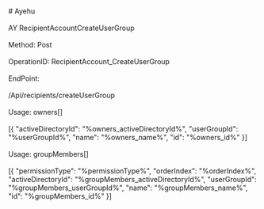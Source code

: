 <br>#     Ayehu</br>
<br>AY RecipientAccountCreateUserGroup</br>
<br>Method: Post</br>
<br>OperationID: RecipientAccount_CreateUserGroup</br>
<br>EndPoint:</br>
<br>/Api/recipients/createUserGroup</br>
<br>Usage: owners[]</br>
<br>[{
  "activeDirectoryId": "%owners_activeDirectoryId%",
  "userGroupId": "%userGroupId%",
  "name": "%owners_name%",
  "id": "%owners_id%"
}]</br>
<br>Usage: groupMembers[]</br>
<br>[{
  "permissionType": "%permissionType%",
  "orderIndex": "%orderIndex%",
  "activeDirectoryId": "%groupMembers_activeDirectoryId%",
  "userGroupId": "%groupMembers_userGroupId%",
  "name": "%groupMembers_name%",
  "id": "%groupMembers_id%"
}]</br>
